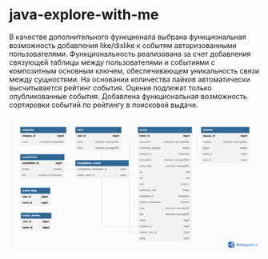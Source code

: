# java-explore-with-me
В качестве дополнительного функционала выбрана функциональная возможность добавления like/dislike к событям
авторизованными пользователями. 
Функциональность реализована за счет добавления связующей таблицы между пользователями и событиями с композитным основным
ключем, обеспечивающем уникальность связи между сущностями. 
На основании количества лайков автоматически высчитывается рейтинг события. 
Оценке подлежат только опубликованные события. Добавлена функциональная возможность сортировки событий по рейтингу в 
поисковой выдаче.

![Explore with me database schema](/assets/images/db_scheme.png)
